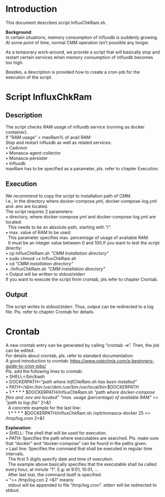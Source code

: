 # Introduction
This document describes script InfluxChkRam.sh.

**Background**:  
In certain situations, memory consumption of influxdb is suddenly growing.
At some point of time, normal CMM operation isn’t possible any longer.

As a temporary work-around, we provide a script that will basically stop and restart certain services when memory consumption of influxdb becomes too high.

Besides, a description is provided how to create a cron-job for the execution of the script.
# Script InfluxChkRam
## Description
The script checks RAM usage of influxdb service (running as docker container).  
If "RAM usage" > maxRam% of avail RAM:  
Stop and restart influxdb as well as related services:  
•	Cadvisor  
•	Monasca-agent-collector  
•	Monasca-persister  
•	Influxdb  
maxRam has to be specified as a parameter, pls. refer to chapter Execution.
## Execution
We recommend to copy the script to installation path of CMM.  
I.e., in the directory where docker-compose.yml, docker-compose-log.yml and .env are located.  
The script requires 2 parameters:  
•	directory, where docker-compose.yml and docker-compose-log.yml are located.  
&nbsp; This needs to be an absolute path, starting with “/”.  
•	max. value of RAM to be used:  
&nbsp; This parameter specifies max. percentage of usage of available RAM.  
&nbsp; It must be an integer value between 0 and 100.If you want to test the script directly:  
• cp InfluxChkRam.sh *"CMM installation directory"*  
• sudo chmod +x InfluxChkRam.sh  
• cd *"CMM installation directory"*  
• ./InfluxChkRam.sh *"CMM installation directory"*  
• Output will be written to stdout/stderr  
If you want to execute the script from crontab, pls refer to chapter Crontab.  
## Output
The script writes to stdout/stderr. Thus, output can be redirected to a log file.
Pls. refer to chapter Crontab for details.
# Crontab
A new crontab entry can be generated by calling “crontab –e”. Then, the job can be edited.  
For details about crontab, pls. refer to standard documentation.  
A good introduction to crontab: https://www.ostechnix.com/a-beginners-guide-to-cron-jobs/  
Pls. add the following lines to crontab:  
• SHELL=/bin/bash  
• DOCKERPATH=*"path where InflChkRam.sh has been installed"*  
• PATH=/sbin:/bin:/usr/sbin:/usr/bin:/usr/local/bin:$DOCKERPATH  
• 1 * * * *  $DOCKERPATH/InfluxChkRam.sh *"path where docker-compose files and .env are located"* *"max. usage (percentage) of available RAM"* >> *"path to log-file"* 2>&1  
&nbsp; A concrete example for the last line:  
&nbsp; 1 * * * * $DOCKERPATH/InfluxChkRam.sh /opt/monasca-docker 25 >> /tmp/log.cron 2>&1  

**Explanation**:  
•	SHELL: The shell that will be used for execution.  
•	PATH: Specifies the path where executables are searched. Pls. make sure that “docker” and “docker-compose” can be found in the paths given.  
•	Last line: Specifies the command that shall be executed in regular time intervals.  
&nbsp; The first 5 digits specify date and time of execution.  
&nbsp; The example above basically specifies that the executable shall be called every hour, at minute “1”. E.g: at 9:01, 10:01, …  
&nbsp; After last star, the command itself is specified.  
•	“>> /tmp/log.con 2 >&1” means:  
&nbsp; stdout will be appended to file “/tmp/log.cron”. stderr will be redirected to stdout.  
